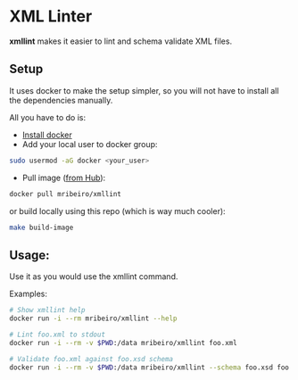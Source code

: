 XML Linter
=====

**xmllint** makes it easier to lint and schema validate XML files.

Setup
-----

It uses docker to make the setup simpler, so you will not have to install all the dependencies manually.

All you have to do is:

* [Install docker](https://docs.docker.com/installation/)
* Add your local user to docker group:
```bash
sudo usermod -aG docker <your_user>
```
* Pull image ([from Hub](https://registry.hub.docker.com/u/mribeiro/xmllint)):

```bash
docker pull mribeiro/xmllint
```
or build locally using this repo (which is way much cooler):

```bash
make build-image
```

Usage:
-----
Use it as you would use the xmllint command.

Examples:

```bash
# Show xmllint help
docker run -i --rm mribeiro/xmllint --help

# Lint foo.xml to stdout
docker run -i --rm -v $PWD:/data mribeiro/xmllint foo.xml

# Validate foo.xml against foo.xsd schema
docker run -i --rm -v $PWD:/data mribeiro/xmllint --schema foo.xsd foo.xml
```

